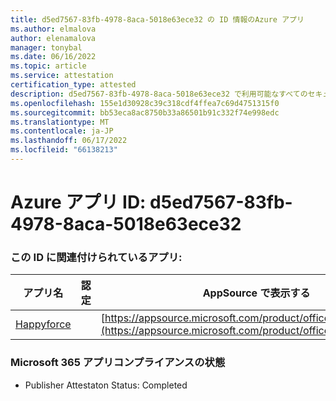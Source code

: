 ```yaml
---
title: d5ed7567-83fb-4978-8aca-5018e63ece32 の ID 情報のAzure アプリ
ms.author: elmalova
author: elenamalova
manager: tonybal
ms.date: 06/16/2022
ms.topic: article
ms.service: attestation
certification_type: attested
description: d5ed7567-83fb-4978-8aca-5018e63ece32 で利用可能なすべてのセキュリティとコンプライアンス情報。
ms.openlocfilehash: 155e1d30928c39c318cdf4ffea7c69d4751315f0
ms.sourcegitcommit: bb53eca8ac8750b33a86501b91c332f74e998edc
ms.translationtype: MT
ms.contentlocale: ja-JP
ms.lasthandoff: 06/17/2022
ms.locfileid: "66138213"
---
```

# <a name="azure-app-id-d5ed7567-83fb-4978-8aca-5018e63ece32"></a>Azure アプリ ID: d5ed7567-83fb-4978-8aca-5018e63ece32


### <a name="apps-associated-with-this-id"></a>この ID に関連付けられているアプリ:
| **アプリ名** | **認定** | **AppSource で表示する** |
|--------------|---------------|-----------------------|
| [Happyforce](../forward/WA200002078.md) |  | [https://appsource.microsoft.com/product/office/WA200002078](https://appsource.microsoft.com/product/office/WA200002078) |

### <a name="microsoft-365-app-compliance-status"></a>Microsoft 365 アプリコンプライアンスの状態
- Publisher Attestaton Status: Completed
